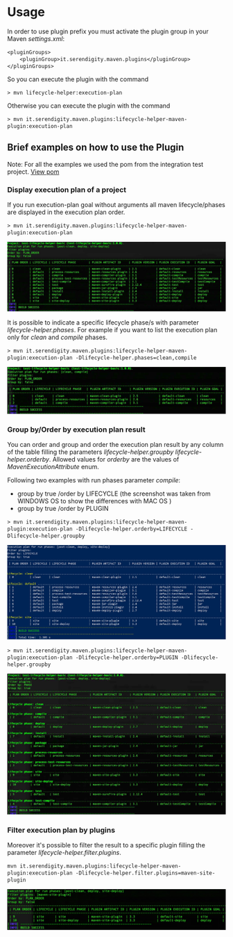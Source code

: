 # Usage

In order to use plugin prefix you must activate the plugin group in your Maven *settings.xml*:

```
<pluginGroups>
    <pluginGroup>it.serendigity.maven.plugins</pluginGroup>
</pluginGroups>
```

So you can execute the plugin with the command
```
> mvn lifecycle-helper:execution-plan
```

Otherwise you can execute the plugin with the command
```
> mvn it.serendigity.maven.plugins:lifecycle-helper-maven-plugin:execution-plan
```

## Brief examples on how to use the Plugin
Note: For all the examples we used the pom from the integration test project.
[View pom](https://github.com/serendipity-projects/lifecycle-helper-maven-plugin/blob/master/src/it/execution-plan/pom.xml)

### Display execution plan of a project

If you run execution-plan goal without arguments all maven lifecycle/phases are displayed in the execution plan order.

```
> mvn it.serendigity.maven.plugins:lifecycle-helper-maven-plugin:execution-plan
```

![Example](images/example_execution_plan.jpg)


It is possible to indicate a specific lifecycle phase/s with parameter *lifecycle-helper.phases*.
For example if you want to list the execution plan only for *clean* and *compile* phases.

```
> mvn it.serendigity.maven.plugins:lifecycle-helper-maven-plugin:execution-plan -Dlifecycle-helper.phases=clean,compile
```
![Example](images/example_execution_plan_phases.jpg)


### Group by/Order by execution plan result
You can order and group and order the execution plan result by any column of the table filling the parameters *lifecycle-helper.groupby* *lifecycle-helper.orderby*.
Allowed values for *orderby* are the values of *MavenExecutionAttribute* enum.

Following two examples with run phases parameter *compile*:

- group by true /order by LIFECYCLE (the screenshot was taken from WINDOWS OS to show the differences with MAC OS
)
- group by true /order by PLUGIN

```
> mvn it.serendigity.maven.plugins:lifecycle-helper-maven-plugin:execution-plan -Dlifecycle-helper.orderby=LIFECYCLE -Dlifecycle-helper.groupby
```

![Example](images/example_1.jpg)

```
> mvn it.serendigity.maven.plugins:lifecycle-helper-maven-plugin:execution-plan -Dlifecycle-helper.orderby=PLUGIN -Dlifecycle-helper.groupby

```

![Example](images/example_execution_plan_group_phase.jpg)

### Filter execution plan by plugins

Moreover it's possible to filter the result to a specific plugin filling the parameter *lifecycle-helper.filter.plugins*.

```
mvn it.serendigity.maven.plugins:lifecycle-helper-maven-plugin:execution-plan -Dlifecycle-helper.filter.plugins=maven-site-plugin
```

![Example](images/example_execution_plan_filter_plugin.jpg)
